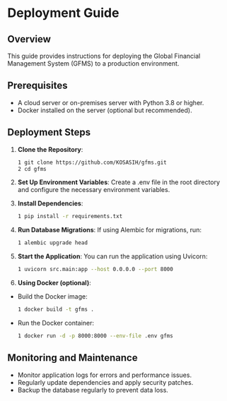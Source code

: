 # Deployment Guide

## Overview

This guide provides instructions for deploying the Global Financial Management System (GFMS) to a production environment.

## Prerequisites

- A cloud server or on-premises server with Python 3.8 or higher.
- Docker installed on the server (optional but recommended).

## Deployment Steps

1. **Clone the Repository**:
   ```bash
   1 git clone https://github.com/KOSASIH/gfms.git
   2 cd gfms
   ```
2. **Set Up Environment Variables**: Create a .env file in the root directory and configure the necessary environment variables.

3. **Install Dependencies**:

   ```bash
   1 pip install -r requirements.txt
   ```

4. **Run Database Migrations**: If using Alembic for migrations, run:

   ```bash
   1 alembic upgrade head
   ```

5. **Start the Application**: You can run the application using Uvicorn:

   ```bash
   1 uvicorn src.main:app --host 0.0.0.0 --port 8000
   ```

6. **Using Docker (optional)**:

- Build the Docker image:
   ```bash
   1 docker build -t gfms .
   ```
- Run the Docker container:
   ```bash
   1 docker run -d -p 8000:8000 --env-file .env gfms
   ```

## Monitoring and Maintenance
- Monitor application logs for errors and performance issues.
- Regularly update dependencies and apply security patches.
- Backup the database regularly to prevent data loss.
